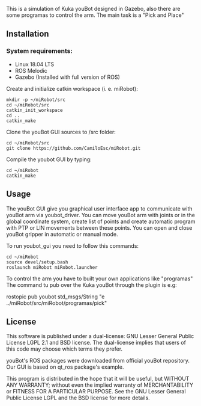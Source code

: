 This is a simulation of Kuka youBot designed in Gazebo, also there are some programas to control the arm.
The main task is a "Pick and Place"

Installation
------------

### System requirements: 
* Linux 18.04 LTS
* ROS Melodic
* Gazebo (Installed with full version of ROS)


Create and initialize catkin workspace (i. e. miRobot):

    mkdir -p ~/miRobot/src
    cd ~/miRobot/src
    catkin_init_workspace
    cd ..
    catkin_make

Clone the youBot GUI sources to /src folder:
    
    cd ~/miRobot/src
    git clone https://github.com/CamiloEsc/miRobot.git

Compile the youbot GUI by typing:

    cd ~/miRobot
    catkin_make

Usage
------------

The youBot GUI give you  graphical user interface app to communicate with youBot arm via youbot_driver. You can move youBot arm with joints or in the global coordinate system, create list of points and create automatic program with PTP or LIN movements between these points. You can open and close youBot gripper in automatic or manual mode.

To run youbot_gui you need to follow this commands:

    cd ~/miRobot
    source devel/setup.bash
    roslaunch miRobot miRobot.launcher

To control the arm you have to built your own applications like "programas" 
The command tu pub over the Kuka youBot through the plugin is e.g: 


rostopic pub youbot std_msgs/String "e ../miRobot/src/miRobot/programas/pick" 


License
------------

This software is published under a dual-license: GNU Lesser General Public
License LGPL 2.1 and BSD license. The dual-license implies that users of this
code may choose which terms they prefer.

youBot's ROS packages were downloaded from official youBot repository.
Our GUI is based on qt_ros package's example.

This program is distributed in the hope that it will be useful, but WITHOUT ANY WARRANTY; without even the implied warranty of MERCHANTABILITY or FITNESS FOR A PARTICULAR PURPOSE. See the GNU Lesser General Public License LGPL and the BSD license for more details.
